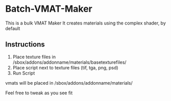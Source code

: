 # Batch-VMAT-Maker
 
This is a bulk VMAT Maker
It creates materials using the complex shader, by default


## Instructions
1. Place texture files in /sbox/addons/addonname/materials/basetexturefiles/
2. Place script next to texture files (tif, tga, png, psd)
3. Run Script

vmats will be placed in /sbox/addons/addonname/materials/

Feel free to tweak as you see fit